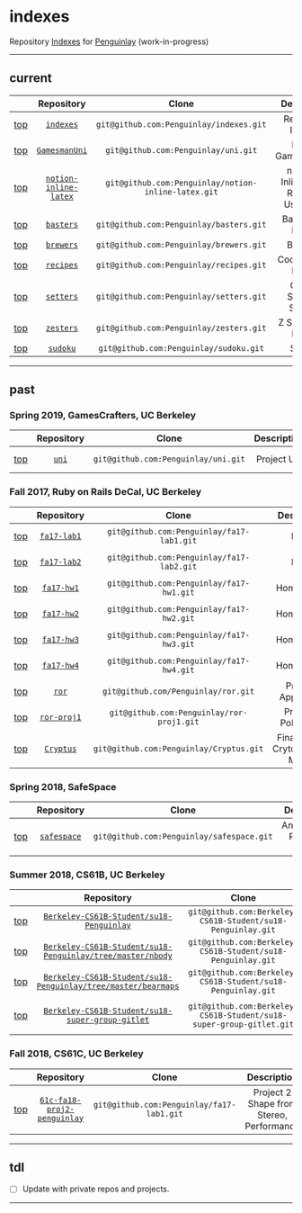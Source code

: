 # indexes
Repository [Indexes](https://github.com/Penguinlay/indexes) for [Penguinlay](https://github.com/Penguinlay) (work-in-progress)

---

## current
|                 | Repository                                                                 | Clone                                               | Description                                | Status  |
|:---------------:|:--------------------------------------------------------------------------:|:---------------------------------------------------:|:------------------------------------------:|:-------:|
| [top](#indexes) | [`indexes`](https://github.com/Penguinlay/indexes)                         | `git@github.com:Penguinlay/indexes.git`             | Repository Indexes                         | Public  |
| [top](#indexes) | [`GamesmanUni`](https://github.com/GamesCrafters/GamesmanUni)              | `git@github.com:Penguinlay/uni.git`                 | Project GamesmanUni                        | Public  |
| [top](#indexes) | [`notion-inline-latex`](https://github.com/Penguinlay/notion-inline-latex) | `git@github.com:Penguinlay/notion-inline-latex.git` | notion.so Inline LaTeX Renderer UserScript | Public  |
| [top](#indexes) | [`basters`](https://github.com/Penguinlay/basters)                         | `git@github.com:Penguinlay/basters.git`             | Bash Script Library                        | Private |
| [top](#indexes) | [`brewers`](https://github.com/Penguinlay/brewers)                         | `git@github.com:Penguinlay/brewers.git`             | Brew File                                  | Private |
| [top](#indexes) | [`recipes`](https://github.com/Penguinlay/recipes)                         | `git@github.com:Penguinlay/recipes.git`             | Code Snippet Library                       | Private |
| [top](#indexes) | [`setters`](https://github.com/Penguinlay/setters)                         | `git@github.com:Penguinlay/setters.git`             | Custom Software Settings                   | Private |
| [top](#indexes) | [`zesters`](https://github.com/Penguinlay/zesters)                         | `git@github.com:Penguinlay/zesters.git`             | Z Shell Script Library                     | Private |
| [top](#indexes) | [`sudoku`](https://github.com/Penguinlay/sudoku)                           | `git@github.com:Penguinlay/sudoku.git`              | Sudoku                                     | Private |

---

## past

### Spring 2019, GamesCrafters, UC Berkeley
|                 | Repository                                 | Clone                                     | Description | Status          |
|:---------------:|:------------------------------------------:|:-----------------------------------------:|:-----------:|:---------------:|
| [top](#indexes) | [`uni`](https://github.com/Penguinlay/uni) | `git@github.com:Penguinlay/uni.git`       | Project Uni | Public archived |

### Fall 2017, Ruby on Rails DeCal, UC Berkeley
|                 | Repository                                             | Clone                                     | Description                           | Status           |
|:---------------:|:------------------------------------------------------:|:-----------------------------------------:|:-------------------------------------:|:----------------:|
| [top](#indexes) | [`fa17-lab1`](https://github.com/Penguinlay/fa17-lab1) | `git@github.com:Penguinlay/fa17-lab1.git` | Lab 1                                 | Public archived  |
| [top](#indexes) | [`fa17-lab2`](https://github.com/Penguinlay/fa17-lab2) | `git@github.com:Penguinlay/fa17-lab2.git` | Lab 2                                 | Public archived  |
| [top](#indexes) | [`fa17-hw1`](https://github.com/Penguinlay/fa17-hw1)   | `git@github.com:Penguinlay/fa17-hw1.git`  | Homework 1                            | Public archived  |
| [top](#indexes) | [`fa17-hw2`](https://github.com/Penguinlay/fa17-hw2)   | `git@github.com:Penguinlay/fa17-hw2.git`  | Homework 2                            | Public archived  |
| [top](#indexes) | [`fa17-hw3`](https://github.com/Penguinlay/fa17-hw3)   | `git@github.com:Penguinlay/fa17-hw3.git`  | Homework 3                            | Public archived  |
| [top](#indexes) | [`fa17-hw4`](https://github.com/Penguinlay/fa17-hw4)   | `git@github.com:Penguinlay/fa17-hw4.git`  | Homework 4                            | Public archived  |
| [top]($indexes) | [`ror`](https://github.com/Penguinlay/ror)             | `git@github.com/Penguinlay/ror.git`       | Practice Application                  | Private archived |
| [top](#indexes) | [`ror-proj1`](https://github.com/Penguinlay/ror-proj1) | `git@github.com:Penguinlay/ror-proj1.git` | Project 1<br>PokePortal               | Public           |
| [top](#indexes) | [`Cryptus`](https://github.com/Penguinlay/Cryptus)     | `git@github.com:Penguinlay/Cryptus.git`   | Final Project<br>Crytocurrency Market | Public           |

### Spring 2018, SafeSpace
|                 | Repository                                             | Clone                                     | Description              | Status  |
|:---------------:|:------------------------------------------------------:|:-----------------------------------------:|:------------------------:|:-------:|
| [top](#indexes) | [`safespace`](https://github.com/Penguinlay/safespace) | `git@github.com:Penguinlay/safespace.git` | Annonymous Peer-Led Chat | Public  |

### Summer 2018, CS61B, UC Berkeley
|                 | Repository                                                                                                                                      | Clone                                                               | Description             | Status  |
|:---------------:|:-----------------------------------------------------------------------------------------------------------------------------------------------:|:-------------------------------------------------------------------:|:-----------------------:|:-------:|
| [top](#indexes) | [`Berkeley-CS61B-Student/su18-Penguinlay`](https://github.com/Berkeley-CS61B-Student/su18-Penguinlay)                                           | `git@github.com:Berkeley-CS61B-Student/su18-Penguinlay.git`         | Labs and Projects       | Private |
| [top](#indexes) | [`Berkeley-CS61B-Student/su18-Penguinlay/tree/master/nbody`](https://github.com/Berkeley-CS61B-Student/su18-Penguinlay/tree/master/nbody)       | `git@github.com:Berkeley-CS61B-Student/su18-Penguinlay.git`         | Project<br>Nbody        | Private |
| [top](#indexes) | [`Berkeley-CS61B-Student/su18-Penguinlay/tree/master/bearmaps`](https://github.com/Berkeley-CS61B-Student/su18-Penguinlay/tree/master/bearmaps) | `git@github.com:Berkeley-CS61B-Student/su18-Penguinlay.git`         | Project<br>BearMaps     | Private |
| [top](#indexes) | [`Berkeley-CS61B-Student/su18-super-group-gitlet`](https://github.com/Berkeley-CS61B-Student/su18-super-group-gitlet)                           | `git@github.com:Berkeley-CS61B-Student/su18-super-group-gitlet.git` | Final Project<br>Gitlet | Private |

### Fall 2018, CS61C, UC Berkeley
|                 | Repository                                                                             | Clone                                     | Description                                 | Status  |
|:---------------:|:--------------------------------------------------------------------------------------:|:-----------------------------------------:|:-------------------------------------------:|:-------:|
| [top](#indexes) | [`61c-fa18-proj2-penguinlay`](https://github.com/Penguinlay/61c-fa18-proj2-penguinlay) | `git@github.com:Penguinlay/fa17-lab1.git` | Project 2<br>Shape from Stereo, Performance | Private |

---

## tdl
- [ ] Update with private repos and projects.

---
